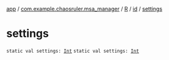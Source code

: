 [app](../../../index.md) / [com.example.chaosruler.msa_manager](../../index.md) / [R](../index.md) / [id](index.md) / [settings](.)

# settings

`static val settings: `[`Int`](https://kotlinlang.org/api/latest/jvm/stdlib/kotlin/-int/index.html)
`static val settings: `[`Int`](https://kotlinlang.org/api/latest/jvm/stdlib/kotlin/-int/index.html)